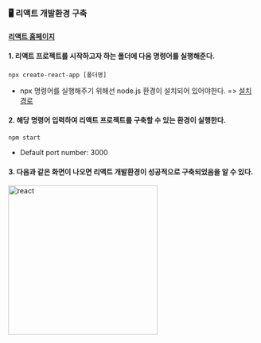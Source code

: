 ### 🖥️ 리액트 개발환경 구축

#### [리액트 홈페이지](https://reactjs.org/docs/getting-started.html)

#### 1. 리액트 프로젝트를 시작하고자 하는 폴더에 다음 명령어를 실행해준다.

```node
npx create-react-app [폴더명]
```

- npx 명령어를 실행해주기 위해선 node.js 환경이 설치되어 있어야한다. => [설치 경로](https://nodejs.org/ko/)

#### 2. 해당 명령어 입력하여 리액트 프로젝트를 구축할 수 있는 환경이 실행한다.

```node
npm start
```

- Default port number: 3000

#### 3. 다음과 같은 화면이 나오면 리액트 개발환경이 성공적으로 구축되었음을 알 수 있다.

<img src='https://user-images.githubusercontent.com/79950091/192099766-0f74f35d-a1ea-499e-888a-1750da1dfbc7.png' alt='react' width='300' height='300'>
